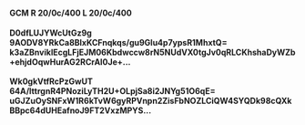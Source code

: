 #### GCM R 20/0c/400 L 20/0c/400
**D0dfLUJYWcUtGz9g**<br/>**9AODV8YRkCa8BlxKCFnqkqs/gu9Glu4p7ypsR1MhxtQ=**<br/>**k3aZBnviklEcgLFjEJM06Kbdwccw8rN5NUdVX0tgJv0qRLCKhshaDyWZb+ehjdOqwHurAG2RCrAI0Je+...**<br/><br/>
**Wk0gkVtfRcPzGwUT**<br/>**64A/lttrgnR4PNoziLyTH2U+OLpjSa8i2JNYg51O6qE=**<br/>**uGJZuOySNFxW1R6kTvW6gyRPVnpn2ZisFbNOZLCiQW4SYQDk98cQXkBBpc64dUHEafnoJ9FT2VxzMPYS...**
